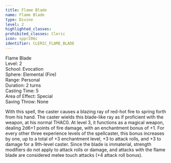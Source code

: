 ```yaml
---
title: Flame Blade
name: Flame Blade
type: Divine
level: 2
highlighted_classes: 
prohibited_classes: Cleric
icon: sppr206c
identifier: CLERIC_FLAME_BLADE
---
```

Flame Blade  
Level: 2  
School: Evocation  
Sphere: Elemental (Fire)  
Range: Personal  
Duration: 2 turns  
Casting Time: 5  
Area of Effect: Special  
Saving Throw: None  
  
With this spell, the caster causes a blazing ray of red-hot fire to spring forth from his hand. The caster wields this blade-like ray as if proficient with the weapon, at his normal THAC0. At level 3, it functions as a magical weapon, dealing 2d6+1 points of fire damage, with an enchantment bonus of +1. For every other three experience levels of the spellcaster, this bonus increases by one, up to a total of +3 enchantment level, +3 to attack rolls, and +3 to damage for a 9th-level caster. Since the blade is immaterial, strength modifiers do not apply to attack rolls or damage, and attacks with the flame blade are considered melee touch attacks (+4 attack roll bonus).  

